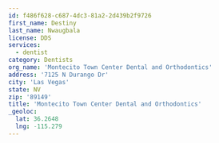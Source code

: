 ```yaml
---
id: f486f628-c687-4dc3-81a2-2d439b2f9726
first_name: Destiny
last_name: Nwaugbala
license: DDS
services:
  - dentist
category: Dentists
org_name: 'Montecito Town Center Dental and Orthodontics'
address: '7125 N Durango Dr'
city: 'Las Vegas'
state: NV
zip: '89149'
title: 'Montecito Town Center Dental and Orthodontics'
_geoloc:
  lat: 36.2648
  lng: -115.279
---
```


